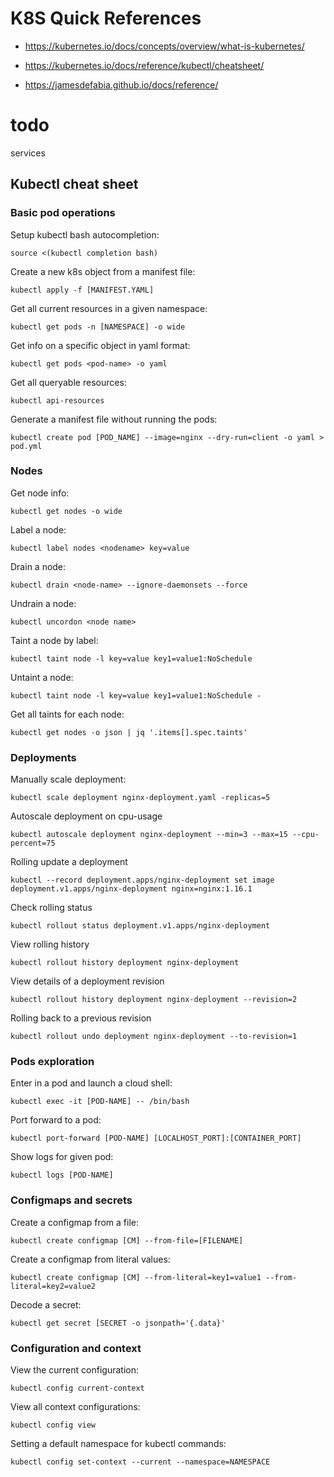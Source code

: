 # K8S Quick References

- https://kubernetes.io/docs/concepts/overview/what-is-kubernetes/

- https://kubernetes.io/docs/reference/kubectl/cheatsheet/

- https://jamesdefabia.github.io/docs/reference/

# todo
services


## Kubectl cheat sheet

### Basic pod operations

Setup kubectl bash autocompletion:
```
source <(kubectl completion bash)
```

Create a new k8s object from a manifest file:
```
kubectl apply -f [MANIFEST.YAML]
```

Get all current resources in a given namespace:
```
kubectl get pods -n [NAMESPACE] -o wide
```

Get info on a specific object in yaml format:
```
kubectl get pods <pod-name> -o yaml
```

Get all queryable resources:
```
kubectl api-resources
```

Generate a manifest file without running the pods:
```
kubectl create pod [POD_NAME] --image=nginx --dry-run=client -o yaml > pod.yml
```


### Nodes

Get node info:
```
kubectl get nodes -o wide
```

Label a node:
```
kubectl label nodes <nodename> key=value
```

Drain a node:
```
kubectl drain <node-name> --ignore-daemonsets --force
```

Undrain a node:
```
kubectl uncordon <node name>
```

Taint a node by label:
```
kubectl taint node -l key=value key1=value1:NoSchedule
```

Untaint a node:
```
kubectl taint node -l key=value key1=value1:NoSchedule -
```

Get all taints for each node:
```
kubectl get nodes -o json | jq '.items[].spec.taints'
```

### Deployments

Manually scale deployment:
```
kubectl scale deployment nginx-deployment.yaml -replicas=5
```

Autoscale deployment on cpu-usage
```
kubectl autoscale deployment nginx-deployment --min=3 --max=15 --cpu-percent=75
```

Rolling update a deployment
```
kubectl --record deployment.apps/nginx-deployment set image deployment.v1.apps/nginx-deployment nginx=nginx:1.16.1
```

Check rolling status
```
kubectl rollout status deployment.v1.apps/nginx-deployment
```

View rolling history
```
kubectl rollout history deployment nginx-deployment
```

View details of a deployment revision
```
kubectl rollout history deployment nginx-deployment --revision=2
```

Rolling back to a previous revision
```
kubectl rollout undo deployment nginx-deployment --to-revision=1
```

### Pods exploration

Enter in a pod and launch a cloud shell:
```
kubectl exec -it [POD-NAME] -- /bin/bash
```

Port forward to a pod:
```
kubectl port-forward [POD-NAME] [LOCALHOST_PORT]:[CONTAINER_PORT]
```

Show logs for given pod:
```
kubectl logs [POD-NAME]
```

### Configmaps and secrets

Create a configmap from a file:
```
kubectl create configmap [CM] --from-file=[FILENAME]
```

Create a configmap from literal values:
```
kubectl create configmap [CM] --from-literal=key1=value1 --from-literal=key2=value2
```

Decode a secret:
```
kubectl get secret [SECRET -o jsonpath='{.data}'
```

### Configuration and context

View the current configuration:
```
kubectl config current-context
```

View all context configurations:
```
kubectl config view
```

Setting a default namespace for kubectl commands:
```
kubectl config set-context --current --namespace=NAMESPACE
```


